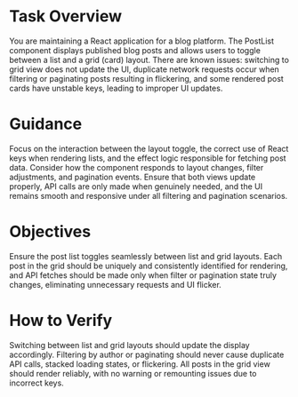 # Task Overview
You are maintaining a React application for a blog platform. The PostList component displays published blog posts and allows users to toggle between a list and a grid (card) layout. There are known issues: switching to grid view does not update the UI, duplicate network requests occur when filtering or paginating posts resulting in flickering, and some rendered post cards have unstable keys, leading to improper UI updates.

# Guidance
Focus on the interaction between the layout toggle, the correct use of React keys when rendering lists, and the effect logic responsible for fetching post data. Consider how the component responds to layout changes, filter adjustments, and pagination events. Ensure that both views update properly, API calls are only made when genuinely needed, and the UI remains smooth and responsive under all filtering and pagination scenarios.

# Objectives
Ensure the post list toggles seamlessly between list and grid layouts. Each post in the grid should be uniquely and consistently identified for rendering, and API fetches should be made only when filter or pagination state truly changes, eliminating unnecessary requests and UI flicker.

# How to Verify
Switching between list and grid layouts should update the display accordingly. Filtering by author or paginating should never cause duplicate API calls, stacked loading states, or flickering. All posts in the grid view should render reliably, with no warning or remounting issues due to incorrect keys.